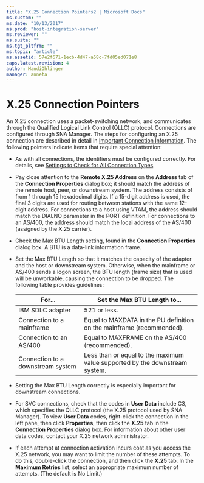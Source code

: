 ```yaml
---
title: "X.25 Connection Pointers2 | Microsoft Docs"
ms.custom: ""
ms.date: "10/13/2017"
ms.prod: "host-integration-server"
ms.reviewer: ""
ms.suite: ""
ms.tgt_pltfrm: ""
ms.topic: "article"
ms.assetid: 57e2f671-1ecb-4d47-a58c-7fd05ed071e8
caps.latest.revision: 4
author: MandiOhlinger
manager: anneta
---
```

# X.25 Connection Pointers
An X.25 connection uses a packet-switching network, and communicates through the Qualified Logical Link Control (QLLC) protocol. Connections are configured through SNA Manager. The steps for configuring an X.25 connection are described in detail in [Important Connection Information](../Topic/Important%20Connection%20Information1.md). The following pointers indicate items that require special attention:  
  
-   As with all connections, the identifiers must be configured correctly. For details, see [Settings to Check for All Connection Types](../core/settings-to-check-for-all-connection-types.md).  
  
-   Pay close attention to the **Remote X.25 Address** on the **Address** tab of the **Connection Properties** dialog box; it should match the address of the remote host, peer, or downstream system. The address consists of from 1 through 15 hexadecimal digits. If a 15-digit address is used, the final 3 digits are used for routing between stations with the same 12-digit address. For connections to a host using VTAM, the address should match the DIALNO parameter in the PORT definition. For connections to an AS/400, the address should match the local address of the AS/400 (assigned by the X.25 carrier).  
  
-   Check the Max BTU Length setting, found in the **Connection Properties** dialog box. A BTU is a data-link information frame.  
  
-   Set the Max BTU Length so that it matches the capacity of the adapter and the host or downstream system. Otherwise, when the mainframe or AS/400 sends a logon screen, the BTU length (frame size) that is used will be unworkable, causing the connection to be dropped. The following table provides guidelines:  
  
    |For...|Set the Max BTU Length to...|  
    |------------|----------------------------------|  
    |IBM SDLC adapter|521 or less.|  
    |Connection to a mainframe|Equal to MAXDATA in the PU definition on the mainframe (recommended).|  
    |Connection to an AS/400|Equal to MAXFRAME on the AS/400 (recommended).|  
    |Connection to a downstream system|Less than or equal to the maximum value supported by the downstream system.|  
  
-   Setting the Max BTU Length correctly is especially important for downstream connections.  
  
-   For SVC connections, check that the codes in **User Data** include C3, which specifies the QLLC protocol (the X.25 protocol used by SNA Manager). To view **User Data** codes, right-click the connection in the left pane, then click **Properties**, then click the **X.25** tab in the **Connection Properties** dialog box. For information about other user data codes, contact your X.25 network administrator.  
  
-   If each attempt at connection activation incurs cost as you access the X.25 network, you may want to limit the number of these attempts. To do this, double-click the connection, and then click the **X.25** tab. In the **Maximum Retries** list, select an appropriate maximum number of attempts. (The default is No Limit.)